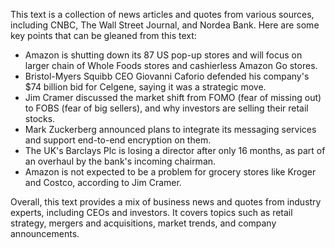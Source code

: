 This text is a collection of news articles and quotes from various sources, including CNBC, The Wall Street Journal, and Nordea Bank. Here are some key points that can be gleaned from this text:

* Amazon is shutting down its 87 US pop-up stores and will focus on larger chain of Whole Foods stores and cashierless Amazon Go stores.
* Bristol-Myers Squibb CEO Giovanni Caforio defended his company's $74 billion bid for Celgene, saying it was a strategic move.
* Jim Cramer discussed the market shift from FOMO (fear of missing out) to FOBS (fear of big sellers), and why investors are selling their retail stocks.
* Mark Zuckerberg announced plans to integrate its messaging services and support end-to-end encryption on them.
* The UK's Barclays Plc is losing a director after only 16 months, as part of an overhaul by the bank's incoming chairman.
* Amazon is not expected to be a problem for grocery stores like Kroger and Costco, according to Jim Cramer.

Overall, this text provides a mix of business news and quotes from industry experts, including CEOs and investors. It covers topics such as retail strategy, mergers and acquisitions, market trends, and company announcements.